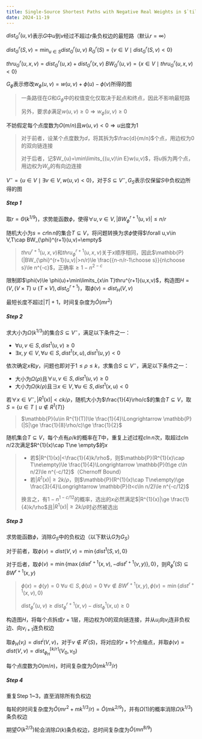 ```yaml
---
title: Single-Source Shortest Paths with Negative Real Weights in $`tilde{O}(mn^{8/9})`$ Time
date: 2024-11-19
---
```


$`dist^{r}_{G}(u,v)`$表示$G$中$u$到$v$经过不超过$r$条负权边的最短路（默认$r=\infty$）

$dist^{r}_{G}(S,v)=\min_{u\in S}dist^{r}_{G}(u,v)$	$R^{r}_{G}(S)=\{v\in V\mid dist^{r}_{G}(S,v)<0\}$

$thru_{G}^{r}(u,x,v)=dist_{G}^{r}(u,x)+dist_{G}^{r}(x,v)$	$BW_{G}^{r}(u,v)=\{x\in V\mid thru^{r}_{G}(u,x,v)<0\}$

$G_{\phi}$表示修改$w_{\phi}(u,v)=w(u,v)+\phi(u)-\phi(v)$所得的图

> 一条路径在$G$和$G_{\phi}$中的权值变化仅取决于起点和终点，因此不影响最短路
>
> 另外，要求$\phi$满足$w(u,v)\ge 0\Longrightarrow w_{\phi}(u,v)\ge 0$

不妨假定每个点度数为$O(m/n)$且$w(u,v)<0\Longrightarrow u$出度为$1$

> 对于前者，设某个点度数为$d$，将其拆为$\frac{d}{m/n}$个点，用边权为$0$的双向链连接
>
> 对于后者，记$W_{u}=\min\limits_{(u,v)\in E}w(u,v)$，将$u$拆为两个点，用边权为$W_{u}$的有向边连接

$V^{-}=\{u\in V\mid \exists v\in V,w(u,v)<0\}$，对于$S\subseteq V^{-},G_{S}$表示仅保留$S$中负权边所得的图

##### Step 1

取$r=\Theta(k^{1/9})$，求势能函数$\phi$，使得$\forall u,v\in V,|BW_{\phi}^{r+1}(u,v)|\le n/r$

随机大小为$s=cr\ln n$的集合$T\subseteq V$，将问题转换为求$\phi$使得$\forall u,v\in V,T\cap BW_{\phi}^{r+1}(u,v)=\empty$

> $thru^{r+1}(u,x,v)$和$thru_{\phi}^{r+1}(u,x,v)$关于$x$顺序相同，因此$\mathbb{P}(|BW_{\phi}^{r+1}(u,v)|>n/r)\le \frac{{n-n/r-1\choose s}}{n\choose s}\le n^{-c}$，正确率$\ge 1-n^{2-c}$

限制即$\phi(v)\le \phi(u)+\min\limits_{x\in T}thru^{r+1}(u,x,v)$，构造图$H=(V,(V\times T)\cup (T\times V),dist^{r+1}_{G})$，取$\phi(v)=dist_{H}(V,v)$

最短长度不超过$|T|+1$，时间复杂度为$\tilde{O}(mr^{2})$

##### Step 2

求大小为$\Omega(k^{1/3})$的集合$S\subseteq V^{-}$，满足以下条件之一：

- $\forall u,v\in S,dist^{1}(u,v)\ge 0$
- $\exists x,y\in V,\forall u\in S,dist^{1}(x,u),dist^{1}(u,y)<0$

依次确定$x$和$y$，问题也即对于$1\le \rho\le k$，求集合$S\subseteq V^{-}$，满足以下条件之一：

- 大小为$\Omega(\rho)$且$\forall u,v\in S,dist^{1}(u,v)\ge 0$
- 大小为$\Omega(k/\rho)$且$\exists x\in V,\forall u\in S,dist^{1}(x,u)<0$

若$\forall x\in V^{-},|R^{1}(x)|<ck/\rho$，随机大小为$\frac{1}{4}\rho/c$的集合$T\subseteq V$，取$S=\{u\in T\mid u\not\in R^{1}(T)\}$

> $\mathbb{P}(u\in R^{1}(T))\le \frac{1}{4}\Longrightarrow \mathbb{P}(|S|\ge \frac{1}{8}\rho/c)\ge \frac{1}{2}$

随机集合$T\subseteq V$，每个点有$\rho/k$的概率在$T$中，重复上述过程$c\ln n$次，取超过$c\ln n/2$次满足$R^{1}(x)\cap T\ne \empty$的$x$

> - 若$|R^{1}(x)|<\frac{1}{4}k/\rho$，则$\mathbb{P}(R^{1}(x)\cap T\ne\empty)\le \frac{1}{4}\Longrightarrow \mathbb{P}(t\ge c\ln n/2)\le n^{-c/12}$（Chernoff Bound）
> - 若$|R^{1}(x)|\ge 2k/\rho$，则$\mathbb{P}(R^{1}(x)\cap T\ne\empty)\ge \frac{3}{4}\Longrightarrow \mathbb{P}(t<c\ln n/2)\le n^{-c/12}$
>
> 换言之，有$1-n^{1-c/12}$的概率，选出的$x$必然满足$|R^{1}(x)|\ge \frac{1}{4}k/\rho$且$|R^{1}(x)|\ge 2k/\rho$时必然被选出

##### Step 3

求势能函数$\phi$，消除$G_{S}$中的负权边（以下默认$G$为$G_{S}$）

对于前者，取$\phi(v)=dist(V,v)=\min\{dist^{1}(S,v),0\}$

对于后者，取$\phi(v)=\min\{\max\{dist^{r+1}(x,v),-dist^{r+1}(v,y)\},0\}$，则$R_{\phi}^{r}(S)\subseteq BW^{r+1}(x,y)$

> $\phi(x)=\phi(y)=0$	$\forall u\in S,\phi(u)=0$	$\forall v\not\in BW^{r+1}(x,y),\phi(v)=\min\{dist^{r+1}(x,v),0\}$
>
> $dist^{r}_{\phi}(u,v)\ge dist^{r+1}_{\phi}(x,v)-dist_{\phi}^{1}(x,u)\ge 0$

构造图$H$，将每个点拆成$r+1$层，用边权为$0$的双向链连接，并从$u_{i}$向$v_{i}$连非负权边、向$v_{i+1}$连负权边

取$\phi_{H}(v_{i})=dist^{i}(V,v)$，对于$v\not\in R^{r}(S)$，将对应的$r+1$个点缩点，并取$\phi(v)=dist(V,v)=dist_{\phi_{H}}^{\lceil k/r\rceil}(V_{0},v_{0})$

每个点度数为$O(m/n)$，时间复杂度为$\tilde{O}(mk^{1/3}/r)$

##### Step 4

重复Step 1~3，直至消除所有负权边

每轮的时间复杂度为$\tilde{O}(mr^{2}+mk^{1/3}/r)=\tilde{O}(mk^{2/9})$，并有$\Omega(1)$的概率消除$\Omega(k^{1/3})$条负权边

期望$O(k^{2/3})$轮会消除$\Omega(k)$条负权边，总时间复杂度为$\tilde{O}(mn^{8/9})$
